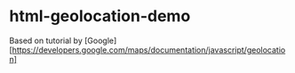 # html-geolocation-demo

Based on tutorial by [Google][https://developers.google.com/maps/documentation/javascript/geolocation]